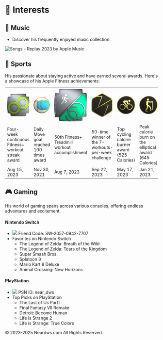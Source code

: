 # 🧩 Interests

## 🎵 Music

- Discover his frequently enjoyed music collection.     
<img src="https://neardws-1257861591.cos.ap-shanghai.myqcloud.com/neardws/music.gif" width="369" height="50" alt="Songs" />
- <a herf="https://music.apple.com/us/playlist/replay-2023/pl.rp-6xxbi6BevJx4" class="no-underline">Replay 2023</a> by <a herf="https://www.apple.com/apple-music/" class="no-underline">Apple Music</a>

## 🏃 Sports

His passionate about staying active and have earned several awards. Here's a showcase of his <a herf="https://www.apple.com/apple-fitness-plus/" class="no-underline">Apple Fitness</a> achievements:

<table class="no-horizontal-lines">
  <tr>
    <td><img src="images/weekly.png" alt="Fitness+ Weekly Workout Streak"></td>
    <td><img src="images/move.png" alt="100 Move Goals"></td>
    <td><img src="images/treadmill.png" alt="50 Fitness+ Treadmill Workouts"></td>
    <td><img src="images/7_workout.png" alt="7-Workout Week"></td>
    <td><img src="images/cycling.png" alt="Cycling Workout Record"></td>
    <td><img src="images/elliptical.png" alt="Elliptical Workout Record"></td>
    <td><img src="images/running.png" alt="Running Workout Record"></td>
    <td><img src="images/swimming.png" alt="Swimming Workout Record"></td>
  </tr>
  <tr>
    <td>Four-week continuous Fitness+ workout streak award</td>
    <td>Daily Move goal reached 100 times award</td>
    <td>50th Fitness+ Treadmill workout accomplishment</td>
    <td>50-time winner of the 7-workouts-per-week challenge</td>
    <td>Top cycling calorie burner award (525 Calories)</td>
    <td>Peak calorie burn on the elliptical award (645 Calories)</td>
    <td>Maximum calories burned running award (579 Calories)</td>
    <td>Highest calories burned swimming award (157 Calories)</td>
  </tr>
  <tr>
    <td>Aug 15, 2023</td>
    <td>Nov 30, 2021</td>
    <td>Aug 7, 2023</td>
    <td>Sep 22, 2023</td>
    <td>May 17, 2023</td>
    <td>Jan 21, 2023</td>
    <td>Aug 16, 2023</td>
    <td>Jun 13, 2023</td>
  </tr>
</table>

## 🎮 Gaming

His world of gaming spans across various consoles, offering endless adventures and excitement.      

#### Nintendo Switch  
- ![](https://img.shields.io/badge/-Nintendo_Switch-blue?logo=nintendoswitch&logoColor=white&labelColor=E60012&color=E60012&style=flat) Friend Code: SW-2057-0942-7707
- Favorites on Nintendo Switch
  - The Legend of Zelda: Breath of the Wild
  - The Legend of Zelda: Tears of the Kingdom
  - Super Smash Bros.
  - Splatoon 3
  - Mario Kart 8 Deluxe
  - Animal Crossing: New Horizons

#### PlayStation 
- ![](https://img.shields.io/badge/-PlayStation-blue?logo=playstation&logoColor=white&labelColor=003791&color=003791&style=flat) PSN ID: near_dws
- Top Picks on PlayStation
  - The Last of Us Part I
  - Final Fantasy VII Remake
  - Detroit: Become Human
  - Life is Strange 2
  - Life is Strange: True Colors

<div style="float: left;">
<script type='text/javascript' id='clustrmaps' src='//cdn.clustrmaps.com/map_v2.js?cl=080808&w=600&t=tt&d=aFmh3d7Xe0XBtDzpWJTkAIBPYWnWgzsZn29nw_9T_34&co=ffffff&cmo=3acc3a&cmn=ff5353&ct=808080'></script>
</div>
<div style="clear: both; text-align: left;">
<p>© 2023-2025 Neardws.com All Rights Reserved.</p>
</div>